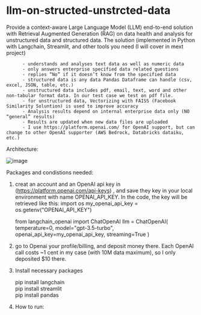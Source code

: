 # llm-on-structed-unstrcted-data
Provide a context-aware Large Language Model (LLM) end-to-end solution with Retrieval Augmented Generation (RAG) on data health and analysis for unstructured data and structured data. The solution (implemented in Python with Langchain, Streamlit, and other tools you need (I will cover in mext project)

          - understands and analyses text data as well as numeric data
          - only answers enterprise specified data related questions
          - replies “No” if it doesn’t know from the specified data
          - structured data is any data Pandas Dataframe can handle (csv, excel, JSON, table, etc.)
          - unstructured data includes pdf, email, text, word and other non-tabular format data. In our test case we test on pdf file.
          - for unstructured data, Vectorizing with FAISS (Facebook Similarity Soluntion) is used to improve accuracy
          - Analysis results depend on internal enterprise data only (NO “general” results)
          - Results are updated when new data files are uploaded
          - I use https://platform.openai.com/ for OpenAI support, but can change to other OpenAI supporter (AWS Bedrock, Databricks dataiku, etc.)

Architecture:

![image](https://github.com/user-attachments/assets/b4d20b98-12ca-4225-b1bf-b33cba572a5f)

Packages and condistions needed:
1. creat an account and an OpenAI api key in (https://platform.openai.com/api-keys) , and save they key in your local environment with name OPENAI_API_KEY. In the code, the key will be retrieved like this:
    import os
    my_openai_api_key = os.getenv("OPENAI_API_KEY")

    from langchain_openai import ChatOpenAI
    llm = ChatOpenAI(
          temperature=0, model="gpt-3.5-turbo", openai_api_key=my_openai_api_key, streaming=True
   )
   
2. go to Openai your profile/billing, and deposit money there. Each OpenAI call costs ~1 cent in my case (with 10M data maximum), so I only deposited $10 there.
   
3. Install necessary packages

   pip install langchain   
   pip install streamlit   
   pip install pandas
   
5. How to run:
   

